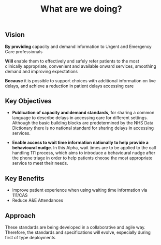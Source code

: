 ﻿---
title: What are we doing?
sidebar: overview_sidebar
permalink: what_are_we_doing.html
---

## Vision

**By providing** capacity and demand information to Urgent and Emergency Care professionals

**Will** enable them to effectively and safely refer patients to the most clinically appropriate, convenient and available onward services, smoothing demand and improving expectations

**Because** it is possible to support choices with additional information on live delays, and achieve a reduction in patient delays accessing care

## Key Objectives

* **Publication of capacity and demand standards**, for sharing a common language to describe delays in accessing care for different settings. Although the basic building blocks are predetermined by the NHS Data Dictionary there is no national standard for sharing delays in accessing services.

* **Enable access to wait time information nationally to help provide a behavioural nudge**. In this Alpha, wait times are to be applied to the call handling 111 process, which aims to introduce a behavioural nudge after the phone triage in order to help patients choose the most appropriate service to meet their needs.

## Key Benefits
* Improve patient experience when using waiting time information via 111/CAS
* Reduce A&E Attendances

## Approach

These standards are being developed in a collaborative and agile way. Therefore, the standards and specifications will evolve, especially during first of type deployments.

